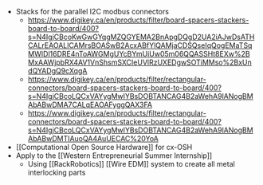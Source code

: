 - Stacks for the parallel I2C modbus connectors
	- https://www.digikey.ca/en/products/filter/board-spacers-stackers-board-to-board/400?s=N4IgjCBcoKwGwGYqgMZQGYEMA2BnApgDQgD2UA2iAJwDsATHCALrEAOALlCAMrsBOASwB2AcxABfYlQAMjaCDSQseIqQogEMaTSqMWIDl16DRE4nToAWGMgUYcBYmUiUw05m06QQASSHt8EXw%2BMxAAWjpbRX4AV1VnShsmSXCIeUVlRzUXEDgwSOTiMMso%2BxUndQYADgQ9cXqgA
	- https://www.digikey.ca/en/products/filter/rectangular-connectors/board-spacers-stackers-board-to-board/400?s=N4IgjCBcoLQCxVAYygMwIYBsDOBTANCAG4B2aWehA9lANogBMAbABwDMA7CALqEAOAFyggQAX3FA
	- https://www.digikey.ca/en/products/filter/rectangular-connectors/board-spacers-stackers-board-to-board/400?s=N4IgjCBcoLQCxVAYygMwIYBsDOBTANCAG4B2aWehA9lANogBMAbABwDMTIAuoQA4AuUECAC%20YoA
- [[Computational Open Source Hardware]] for cx-OSH
- Apply to the [[Western Entrepreneurial Summer Internship]]
	- Using [[RackRobotics]] [[Wire EDM]] system to create all metal interlocking parts